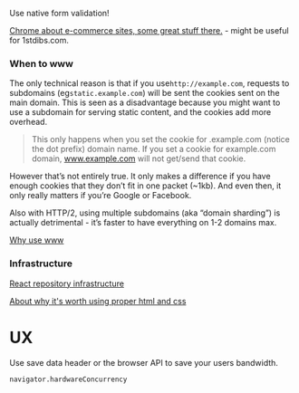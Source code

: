 Use native form validation!

[Chrome about e-commerce sites, some great stuff there.](https://www.youtube.com/watch?v=F2GRAYyTF9Y) - might be useful for 1stdibs.com.

### When to www

The only technical reason is that if you use`http://example.com`, requests to subdomains \(eg`static.example.com`\) will be sent the cookies sent on the main domain. This is seen as a disadvantage because you might want to use a subdomain for serving static content, and the cookies add more overhead.

> This only happens when you set the cookie for .example.com \(notice the dot prefix\) domain name. If you set a cookie for example.com domain, www.example.com will not get/send that cookie.

However that’s not entirely true. It only makes a difference if you have enough cookies that they don’t fit in one packet \(~1kb\). And even then, it only really matters if you’re Google or Facebook.

Also with HTTP/2, using multiple subdomains \(aka “domain sharding”\) is actually detrimental - it’s faster to have everything on 1-2 domains max.

[Why use www](http://www.yes-www.org/why-use-www/)

### Infrastructure

[React repository infrastructure](https://reactjs.org/blog/2017/12/15/improving-the-repository-infrastructure.html)

[About why it's worth using proper html and css](https://alistapart.com/article/cult-of-the-complex)

# UX

Use save data header or the browser API to save your users bandwidth.

`navigator.hardwareConcurrency`